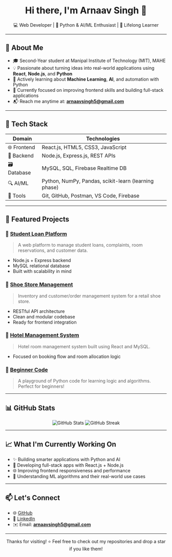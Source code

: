 <h1 align="center">Hi there, I'm Arnaav Singh 👋</h1>
<p align="center">
  💻 Web Developer | 🤖 Python & AI/ML Enthusiast | 🌱 Lifelong Learner
</p>

---

## 🚀 About Me

- 🎓 Second-Year student at Manipal Institute of Technology (MIT), MAHE
- 💡 Passionate about turning ideas into real-world applications using **React**, **Node.js**, and **Python**
- 🤖 Actively learning about **Machine Learning**, **AI**, and automation with Python
- 🌱 Currently focused on improving frontend skills and building full-stack applications
- 📬 Reach me anytime at: **arnaavsingh5@gmail.com**

---

## 🧰 Tech Stack

| Domain        | Technologies                                                   |
|---------------|----------------------------------------------------------------|
| 🌐 Frontend   | React.js, HTML5, CSS3, JavaScript                              |
| 🧠 Backend    | Node.js, Express.js, REST APIs                                 |
| 🗃️ Database  | MySQL, SQL, Firebase Realtime DB                               |
| 🔍 AI/ML      | Python, NumPy, Pandas, scikit-learn (learning phase)           |
| 🔧 Tools      | Git, GitHub, Postman, VS Code, Firebase                        |

---

## 📂 Featured Projects

### 🔹 [Student Loan Platform](https://github.com/Arnaav-Singh/Student-Loan-Platform)
> A web platform to manage student loans, complaints, room reservations, and customer data.
- Node.js + Express backend
- MySQL relational database
- Built with scalability in mind

### 🔹 [Shoe Store Management](https://github.com/Arnaav-Singh/Shoe-Store-Management)
> Inventory and customer/order management system for a retail shoe store.
- RESTful API architecture
- Clean and modular codebase
- Ready for frontend integration

### 🔹 [Hotel Management System](https://github.com/Arnaav-Singh/Hotel-Management-System)
> Hotel room management system built using React and MySQL.
- Focused on booking flow and room allocation logic

### 🔹 [Beginner Code](https://github.com/Arnaav-Singh/Beginner-code)
> A playground of Python code for learning logic and algorithms. Perfect for beginners!

---

## 📊 GitHub Stats

<p align="center">
  <img src="https://github-readme-stats.vercel.app/api?username=Arnaav-Singh&show_icons=true&theme=tokyonight" alt="GitHub Stats" />
  <img src="https://github-readme-streak-stats.herokuapp.com/?user=Arnaav-Singh&theme=tokyonight" alt="GitHub Streak" />
</p>

---

## 📈 What I'm Currently Working On

- ✨ Building smarter applications with Python and AI
- 🔧 Developing full-stack apps with React.js + Node.js
- 🌐 Improving frontend responsiveness and performance
- 🧠 Understanding ML algorithms and their real-world use cases

---

## 📫 Let's Connect

- 🌐 [GitHub](https://github.com/Arnaav-Singh)
- 💼 [LinkedIn](https://www.linkedin.com/in/arnaav-singh/)
- ✉️ Email: **arnaavsingh5@gmail.com**

---

<p align="center">
  Thanks for visiting! ⭐ Feel free to check out my repositories and drop a star if you like them!
</p>
